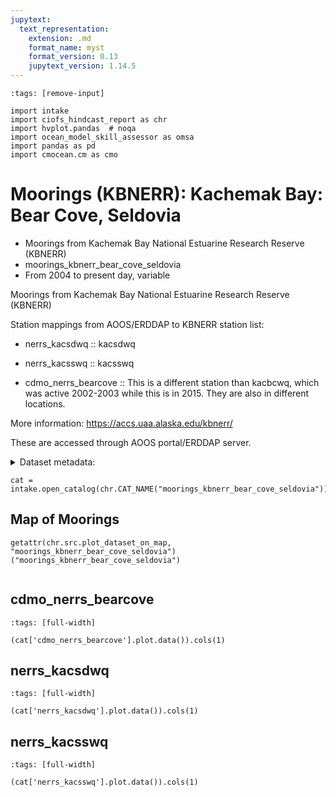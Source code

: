 ```yaml
---
jupytext:
  text_representation:
    extension: .md
    format_name: myst
    format_version: 0.13
    jupytext_version: 1.14.5
---
```


```{code-cell}
:tags: [remove-input]

import intake
import ciofs_hindcast_report as chr
import hvplot.pandas  # noqa
import ocean_model_skill_assessor as omsa
import pandas as pd
import cmocean.cm as cmo
```

# Moorings (KBNERR): Kachemak Bay: Bear Cove, Seldovia

* Moorings from Kachemak Bay National Estuarine Research Reserve (KBNERR)
* moorings_kbnerr_bear_cove_seldovia
* From 2004 to present day, variable

Moorings from Kachemak Bay National Estuarine Research Reserve (KBNERR)
    
Station mappings from AOOS/ERDDAP to KBNERR station list:
* nerrs_kacsdwq :: kacsdwq
* nerrs_kacsswq :: kacsswq

* cdmo_nerrs_bearcove :: This is a different station than kacbcwq, which was active 2002-2003 while this is in 2015. They are also in different locations.
    
More information: https://accs.uaa.alaska.edu/kbnerr/


These are accessed through AOOS portal/ERDDAP server.

<details><summary>Dataset metadata:</summary>

|    | Dataset             | datasetID           | featuretype   | griddap   | info_url                                                                 | institution                                               |   maxLatitude |   maxLongitude | maxTime                   |   minLatitude |   minLongitude | minTime                   | summary                                                                    | tabledap                                                           | title                               | urlpath                                                            |
|---:|:--------------------|:--------------------|:--------------|:----------|:-------------------------------------------------------------------------|:----------------------------------------------------------|--------------:|---------------:|:--------------------------|--------------:|---------------:|:--------------------------|:---------------------------------------------------------------------------|:-------------------------------------------------------------------|:------------------------------------|:-------------------------------------------------------------------|
|  0 | cdmo_nerrs_bearcove | cdmo_nerrs_bearcove | timeSeries    |           | https://erddap.sensors.ioos.us/erddap/info/cdmo_nerrs_bearcove/index.csv | Kachemak Bay National Estuarine Research Reserve (KBNERR) |       59.7262 |       -151.049 | 2015-11-20 17:15:00+00:00 |       59.7262 |       -151.049 | 2015-05-05 14:00:00+00:00 | Timeseries data from 'Bear Cove Water Quality' (cdmo_nerrs_bearcove)       | https://erddap.sensors.ioos.us/erddap/tabledap/cdmo_nerrs_bearcove | Bear Cove Water Quality             | https://erddap.sensors.ioos.us/erddap/tabledap/cdmo_nerrs_bearcove |
|  1 | nerrs_kacsdwq       | nerrs_kacsdwq       | timeSeries    |           | https://erddap.sensors.ioos.us/erddap/info/nerrs_kacsdwq/index.csv       | Kachemak Bay National Estuarine Research Reserve (KBNERR) |       59.441  |       -151.721 | 2023-05-12 19:00:00+00:00 |       59.441  |       -151.721 | 2004-01-01 09:00:00+00:00 | Timeseries data from 'Seldovia Deep Water Quality (SEQA2)' (nerrs_kacsdwq) | https://erddap.sensors.ioos.us/erddap/tabledap/nerrs_kacsdwq       | Seldovia Deep Water Quality (SEQA2) | https://erddap.sensors.ioos.us/erddap/tabledap/nerrs_kacsdwq       |
|  2 | nerrs_kacsswq       | nerrs_kacsswq       | timeSeries    |           | https://erddap.sensors.ioos.us/erddap/info/nerrs_kacsswq/index.csv       | Kachemak Bay National Estuarine Research Reserve (KBNERR) |       59.441  |       -151.721 | 2023-05-12 19:00:00+00:00 |       59.441  |       -151.721 | 2004-01-01 09:00:00+00:00 | Timeseries data from 'Seldovia Surface Water Quality' (nerrs_kacsswq)      | https://erddap.sensors.ioos.us/erddap/tabledap/nerrs_kacsswq       | Seldovia Surface Water Quality      | https://erddap.sensors.ioos.us/erddap/tabledap/nerrs_kacsswq       |

</details>



```{code-cell}
cat = intake.open_catalog(chr.CAT_NAME("moorings_kbnerr_bear_cove_seldovia"))
```

## Map of Moorings
    

```{code-cell}
getattr(chr.src.plot_dataset_on_map, "moorings_kbnerr_bear_cove_seldovia")("moorings_kbnerr_bear_cove_seldovia")
    
```

## cdmo_nerrs_bearcove
        

```{code-cell}
:tags: [full-width]

(cat['cdmo_nerrs_bearcove'].plot.data()).cols(1)
```

## nerrs_kacsdwq
        

```{code-cell}
:tags: [full-width]

(cat['nerrs_kacsdwq'].plot.data()).cols(1)
```

## nerrs_kacsswq
        

```{code-cell}
:tags: [full-width]

(cat['nerrs_kacsswq'].plot.data()).cols(1)
```
